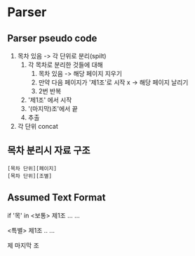 
# Parser
## Parser pseudo code
1. 목차 있음 -> 각 단위로 분리(spilt)
    1. 각 목차로 분리한 것들에 대해
        1. 목차 있음 -> 해당 페이지 지우기
        2. 만약 다음 페이지가 '제1조'로 시작 x -> 해당 페이지 날리기
        3. 2번 반복
    2. '제1조' 에서 시작
    3. '(마지막)조'에서 끝
    4. 추출
2. 각 단위 concat

## 목차 분리시 자료 구조
`[목차 단위][페이지]`\
`[목차 단위][조별]`

## Assumed Text Format
if '목' in
<보통>
제1조 ...
...

<특별>
제1조 ..
...

제 마지막 조
